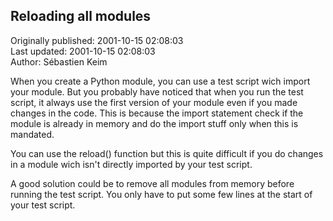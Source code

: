## Reloading all modules  
Originally published: 2001-10-15 02:08:03  
Last updated: 2001-10-15 02:08:03  
Author: Sébastien Keim  
  
When you create a Python module, you can use a test script wich import your module. But you probably have noticed that when you run the test script, it always use the first version of your module even if you made changes in the code.
This is because the import statement check if the module is already in memory and do the import stuff only when this is mandated.

You can use the reload() function but this is quite difficult if you do changes in a module wich isn't directly imported by your test script.

A good solution could be to remove all modules from memory before running the test script.
You only have to put some few lines at the start of your test script.